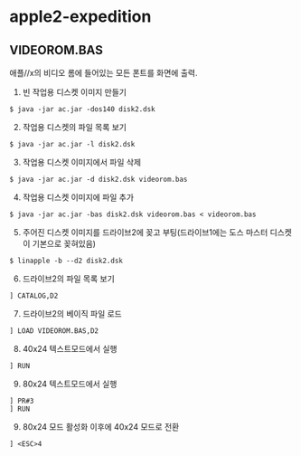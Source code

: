 apple2-expedition
=================

## VIDEOROM.BAS

애플//x의 비디오 롬에 들어있는 모든 폰트를 화면에 출력.

1. 빈 작업용 디스켓 이미지 만들기
```console
$ java -jar ac.jar -dos140 disk2.dsk
```

2. 작업용 디스켓의 파일 목록 보기
```console
$ java -jar ac.jar -l disk2.dsk
```
3. 작업용 디스켓 이미지에서 파일 삭제
```console
$ java -jar ac.jar -d disk2.dsk videorom.bas
```

4. 작업용 디스켓 이미지에 파일 추가
```console
$ java -jar ac.jar -bas disk2.dsk videorom.bas < videorom.bas
```

5. 주어진 디스켓 이미지를 드라이브2에 꽂고 부팅(드라이브1에는 도스 마스터 디스켓이 기본으로 꽂혀있음)
```console
$ linapple -b --d2 disk2.dsk
```

6. 드라이브2의 파일 목록 보기
```console
] CATALOG,D2
```

7. 드라이브2의 베이직 파일 로드
```console
] LOAD VIDEOROM.BAS,D2
```

8. 40x24 텍스트모드에서 실행
```console
] RUN
```

9. 80x24 텍스트모드에서 실행
```console
] PR#3
] RUN
```

9. 80x24 모드 활성화 이후에 40x24 모드로 전환
```console
] <ESC>4
```

